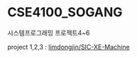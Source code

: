 # CSE4100_SOGANG
시스템프로그래밍 프로젝트4~6
<br/>

project 1,2,3 : [limdongjin/SIC-XE-Machine](https://github.com/limdongjin/SIC-XE-Machine)
